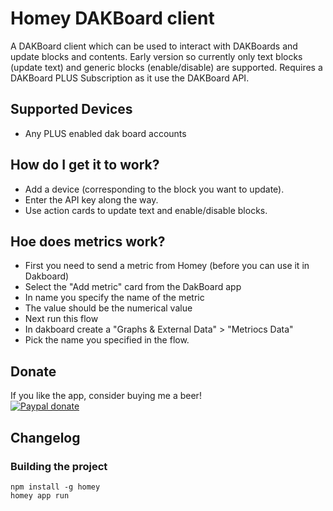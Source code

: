# Homey DAKBoard client

A DAKBoard client which can be used to interact with DAKBoards and update blocks and contents.
Early version so currently only text blocks (update text) and generic blocks (enable/disable) are supported.
Requires a DAKBoard PLUS Subscription as it use the DAKBoard API.

## Supported Devices

* Any PLUS enabled dak board accounts

## How do I get it to work?
* Add a device (corresponding to the block you want to update).
* Enter the API key along the way.
* Use action cards to update text and enable/disable blocks.

## Hoe does metrics work?

* First you need to send a metric from Homey (before you can use it in Dakboard)
* Select the "Add metric" card from the DakBoard app
* In name you specify the name of the metric
* The value should be the numerical value
* Next run this flow
* In dakboard create a "Graphs & External Data" > "Metriocs Data"
* Pick the name you specified in the flow.

## Donate
If you like the app, consider buying me a beer!  
[![Paypal donate][pp-donate-image]][pp-donate-link]

## Changelog

### Building the project

```
npm install -g homey
homey app run
```

[pp-donate-link]: https://www.paypal.me/michaelmedin
[pp-donate-image]: https://www.paypalobjects.com/webstatic/en_US/i/btn/png/btn_donate_92x26.png
